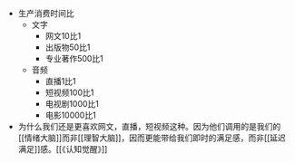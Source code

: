 - 生产消费时间比
	- 文字
		- 网文10比1
		- 出版物50比1
		- 专业著作500比1
	- 音频
		- 直播1比1
		- 短视频100比1
		- 电视剧1000比1
		- 电影10000比1
- 为什么我们还是更喜欢网文，直播，短视频这种。因为他们调用的是我们的[[情绪大脑]]而非[[理智大脑]]，因而更能带给我们即时的满足感，而非[[延迟满足]]感。[[《认知觉醒》]]
